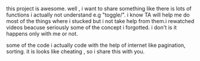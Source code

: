 this project is awesome. 
well , i want to share something like there is lots of functions i actually not understand e.g "toggle/". i know TA will help me do most of the things where i stucked but i not take help from them.i rewatched videos beacuse seriously some of the concept i forgotted. i don't is it happens only with me or not.

some of the code i actually code with the help of internet like pagination, sorting. it is looks like cheating , so i share this with you.
